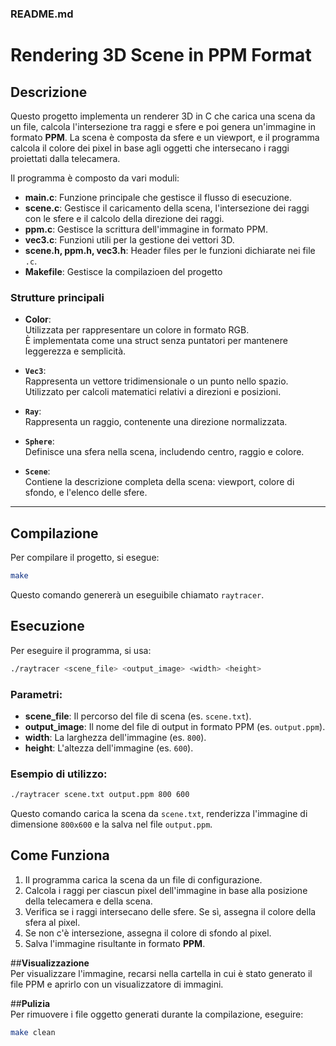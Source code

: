 ### README.md


# Rendering 3D Scene in PPM Format

## Descrizione
Questo progetto implementa un renderer 3D in C che carica una scena da un file, calcola l'intersezione tra raggi e sfere e poi genera un'immagine in formato **PPM**. La scena è composta da sfere e un viewport, e il programma calcola il colore dei pixel in base agli oggetti che intersecano i raggi proiettati dalla telecamera.

Il programma è composto da vari moduli:
- **main.c**: Funzione principale che gestisce il flusso di esecuzione.
- **scene.c**: Gestisce il caricamento della scena, l'intersezione dei raggi con le sfere e il calcolo della direzione dei raggi.
- **ppm.c**: Gestisce la scrittura dell'immagine in formato PPM.
- **vec3.c**: Funzioni utili per la gestione dei vettori 3D.
- **scene.h, ppm.h, vec3.h**: Header files per le funzioni dichiarate nei file `.c`.
- **Makefile**: Gestisce la compilazioen del progetto


### **Strutture principali**
- **Color**:  
  Utilizzata per rappresentare un colore in formato RGB.  
  È implementata come una struct senza puntatori per mantenere leggerezza e semplicità.

- **`Vec3`**:  
  Rappresenta un vettore tridimensionale o un punto nello spazio. Utilizzato per calcoli matematici relativi a direzioni e posizioni.

- **`Ray`**:  
  Rappresenta un raggio, contenente una direzione normalizzata.

- **`Sphere`**:  
  Definisce una sfera nella scena, includendo centro, raggio e colore.

- **`Scene`**:  
  Contiene la descrizione completa della scena: viewport, colore di sfondo, e l'elenco delle sfere.


---

## **Compilazione**
Per compilare il progetto, si esegue:

```bash
make
```

Questo comando genererà un eseguibile chiamato `raytracer`.

## **Esecuzione**  
Per eseguire il programma, si usa:
```bash
./raytracer <scene_file> <output_image> <width> <height>
```

### Parametri:
* **scene\_file**: Il percorso del file di scena (es. `scene.txt`).
* **output\_image**: Il nome del file di output in formato PPM (es. `output.ppm`).
* **width**: La larghezza dell'immagine (es. `800`).
* **height**: L'altezza dell'immagine (es. `600`).

### Esempio di utilizzo:
```bash
./raytracer scene.txt output.ppm 800 600
```
Questo comando carica la scena da `scene.txt`, renderizza l'immagine di dimensione `800x600` e la salva nel file `output.ppm`.

## Come Funziona

1. Il programma carica la scena da un file di configurazione.
2. Calcola i raggi per ciascun pixel dell'immagine in base alla posizione della telecamera e della scena.
3. Verifica se i raggi intersecano delle sfere. Se sì, assegna il colore della sfera al pixel.
4. Se non c'è intersezione, assegna il colore di sfondo al pixel.
5. Salva l'immagine risultante in formato **PPM**.

##**Visualizzazione**  
   Per visualizzare l'immagine, recarsi nella cartella in cui è stato generato il file PPM e aprirlo con un visualizzatore di immagini.

##**Pulizia**  
   Per rimuovere i file oggetto generati durante la compilazione, eseguire:
   ```bash
   make clean
```